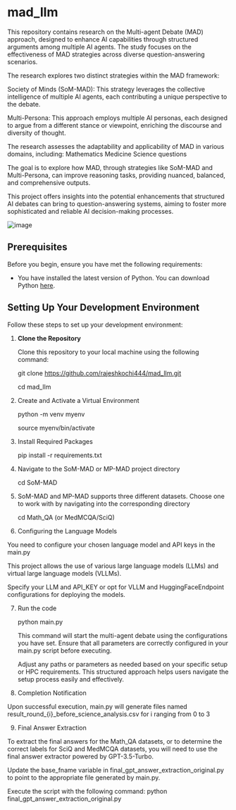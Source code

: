 # mad_llm

This repository contains research on the Multi-agent Debate (MAD) approach, designed to enhance AI capabilities through structured arguments among multiple AI agents. The study focuses on the effectiveness of MAD strategies across diverse question-answering scenarios.

The research explores two distinct strategies within the MAD framework:

Society of Minds (SoM-MAD): This strategy leverages the collective intelligence of multiple AI agents, each contributing a unique perspective to the debate.

Multi-Persona: This approach employs multiple AI personas, each designed to argue from a different stance or viewpoint, enriching the discourse and diversity of thought.

The research assesses the adaptability and applicability of MAD in various domains, including:
Mathematics
Medicine
Science questions

The goal is to explore how MAD, through strategies like SoM-MAD and Multi-Persona, can improve reasoning tasks, providing nuanced, balanced, and comprehensive outputs.

This project offers insights into the potential enhancements that structured AI debates can bring to question-answering systems, aiming to foster more sophisticated and reliable AI decision-making processes.

![image](https://github.com/rajeshkochi444/mad_llm/assets/40799655/4747bfbd-7a06-4aad-b6d2-98fb0f740973)

## Prerequisites

Before you begin, ensure you have met the following requirements:
- You have installed the latest version of Python. You can download Python [here](https://www.python.org/downloads/).

## Setting Up Your Development Environment

Follow these steps to set up your development environment:

1. **Clone the Repository**

   Clone this repository to your local machine using the following command:
   
   git clone https://github.com/rajeshkochi444/mad_llm.git
   
   cd mad_llm
   
2. Create and Activate a Virtual Environment
   
   python -m venv myenv
   
   source myenv/bin/activate

3. Install Required Packages
   
   pip install -r requirements.txt

4. Navigate to the SoM-MAD or MP-MAD project directory

   cd SoM-MAD

5. SoM-MAD and MP-MAD supports three different datasets. Choose one to work with by navigating into the corresponding directory

   cd Math_QA (or MedMCQA/SciQ)

6. Configuring the Language Models
   
You need to configure your chosen language model and API keys in the main.py

This project allows the use of various large language models (LLMs) and virtual large language models (VLLMs). 

Specify your LLM and API_KEY or opt for VLLM and HuggingFaceEndpoint configurations for deploying the models.

7. Run the code 

   python main.py

   This command will start the multi-agent debate using the configurations you have set. Ensure that all parameters are correctly configured in your main.py script before executing.

   Adjust any paths or parameters as needed based on your specific setup or HPC requirements. This structured approach helps users navigate the setup process easily and effectively.

8. Completion Notification
   
Upon successful execution, main.py will generate files named result_round_{i}_before_science_analysis.csv for i ranging from 0 to 3

9. Final Answer Extraction

To extract the final answers for the Math_QA datasets, or to determine the correct labels for SciQ and MedMCQA datasets, you will need to use the final answer extractor powered by GPT-3.5-Turbo.

Update the base_fname variable in final_gpt_answer_extraction_original.py to point to the appropriate file generated by main.py.

Execute the script with the following command: python final_gpt_answer_extraction_original.py


   

